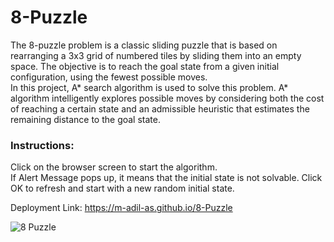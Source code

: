 # 8-Puzzle
The 8-puzzle problem is a classic sliding puzzle that is based on rearranging a 3x3 grid of numbered tiles by sliding them into an empty space. The objective is to reach the goal state from a given initial configuration, using the fewest possible moves.  
In this project, A* search algorithm is used to solve this problem. A* algorithm intelligently explores possible moves by considering both the cost of reaching a certain state and an admissible heuristic that estimates the remaining distance to the goal state.

### Instructions:
Click on the browser screen to start the algorithm.  
If Alert Message pops up, it means that the initial state is not solvable. Click OK to refresh and start with a new random initial state.

Deployment Link: https://m-adil-as.github.io/8-Puzzle

![8 Puzzle](https://github.com/M-Adil-AS/8-Puzzle/assets/115668271/ab5984fc-ffbb-4de3-83cd-9d535e668ac5)
